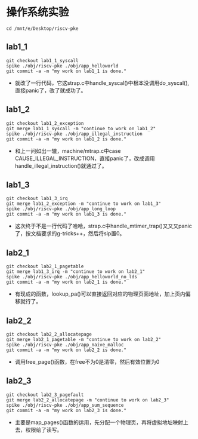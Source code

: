 # 操作系统实验

```
cd /mnt/e/Desktop/riscv-pke
```

## lab1_1
```
git checkout lab1_1_syscall
spike ./obj/riscv-pke ./obj/app_helloworld
git commit -a -m "my work on lab1_1 is done."
```
- 就改了一行代码，它这strap.c中handle_syscal()中根本没调用do_syscal(),直接panic了，改了就成功了。

## lab1_2
```
git checkout lab1_2_exception
git merge lab1_1_syscall -m "continue to work on lab1_2"
spike ./obj/riscv-pke ./obj/app_illegal_instruction
git commit -a -m "my work on lab1_2 is done."
```
- 和上一问如出一辙，machine/mtrap.c中case CAUSE_ILLEGAL_INSTRUCTION，直接panic了，改成调用handle_illegal_instruction()就通过了。

## lab1_3
```
git checkout lab1_3_irq
git merge lab1_2_exception -m "continue to work on lab1_3"
spike ./obj/riscv-pke ./obj/app_long_loop
git commit -a -m "my work on lab1_3 is done."
```
- 这次终于不是一行代码了哈哈，strap.c中handle_mtimer_trap()又又又panic了，按文档要求的g-tricks++，然后将sip置0。

## lab2_1
```
git checkout lab2_1_pagetable
git merge lab1_3_irq -m "continue to work on lab2_1"
spike ./obj/riscv-pke ./obj/app_helloworld_no_lds
git commit -a -m "my work on lab2_1 is done."
```
- 有现成的函数，lookup_pa()可以直接返回对应的物理页面地址，加上页内偏移就行了。
  
## lab2_2
```
git checkout lab2_2_allocatepage
git merge lab2_1_pagetable -m "continue to work on lab2_2"
spike ./obj/riscv-pke ./obj/app_naive_malloc
git commit -a -m "my work on lab2_2 is done."
```
- 调用free_page()函数，在free不为0是清零，然后有效位置为0

## lab2_3
```
git checkout lab2_3_pagefault
git merge lab2_2_allocatepage -m "continue to work on lab2_3"
spike ./obj/riscv-pke ./obj/app_sum_sequence
git commit -a -m "my work on lab2_3 is done."
```
- 主要是map_pages()函数的运用，先分配一个物理页，再将虚拟地址映射上去，权限给了读写。